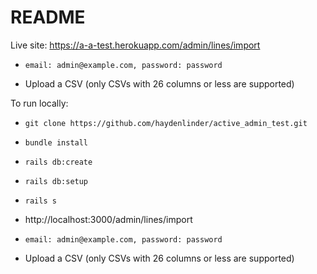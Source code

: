 # README
Live site: https://a-a-test.herokuapp.com/admin/lines/import

* `email: admin@example.com, password: password`

* Upload a CSV (only CSVs with 26 columns or less are supported)



To run locally:

* `git clone https://github.com/haydenlinder/active_admin_test.git`

* `bundle install`

* `rails db:create`

* `rails db:setup`

* `rails s`

* http://localhost:3000/admin/lines/import

* `email: admin@example.com, password: password`

* Upload a CSV (only CSVs with 26 columns or less are supported)
